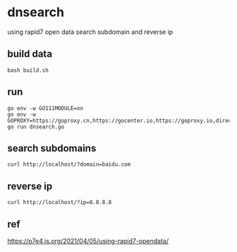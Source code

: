 # dnsearch
using rapid7 open data search subdomain and reverse ip

## build data
`bash build.sh`


## run
```
go env -w GO111MODULE=on
go env -w GOPROXY=https://goproxy.cn,https://gocenter.io,https://goproxy.io,direct
go run dnsearch.go
```


## search subdomains

`curl http://localhost/?domain=baidu.com`


## reverse ip

`curl http://localhost/?ip=8.8.8.8`


## ref
https://p7e4.js.org/2021/04/05/using-rapid7-opendata/
